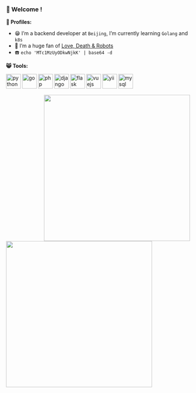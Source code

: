 ### 👋 Welcome !



**🌈 Profiles:**


- :grin: I’m a backend developer at `Beijing`, I’m currently learning `Golang` and `k8s`
- :movie_camera: I’m a huge fan of [Love, Death & Robots](https://zh.wikipedia.org/wiki/Love,_Death_%26_Robots)
- :telephone: `echo 'MTc1MzUyODkwNjkK' | base64 -d`


**:smile_cat:  Tools:**

<p align="left">
<img src="https://img.icons8.com/color/344/python.png" alt="python" width="40" height="40"/>
<img src="https://img.icons8.com/color/344/golang.png" alt="go" width="40" height="40"/>
<img src="https://img.icons8.com/dusk/344/php-logo.png" alt="php" width="40" height="40"/>
<img src="https://img.icons8.com/ios/344/django.png" alt="django" width="40" height="40"/>
<img src="https://www.vectorlogo.zone/logos/pocoo_flask/pocoo_flask-icon.svg" alt="flask" width="40" height="40"/>
<img src="https://img.icons8.com/color/344/vue-js.png" alt="vuejs" width="40" height="40"/>
<img src="https://avatars.githubusercontent.com/u/993323?s=200&v=4" alt="yii" width="40" height="40"/>
<img src="https://img.icons8.com/ios-filled/344/mysql-logo.png" alt="mysql" width="40" height="40"/>
</p>




<img align="right" src="https://github-readme-stats.vercel.app/api?username=landybird&show_icons=true&title_color=5bd1d7&icon_color=eaffd0&text_color=f2f4f6&bg_color=263859" width="400" />
<img align="left" src="https://truth.bahamut.com.tw/s01/201908/bc1a4ad718a96733ba4786efd8f49a71.JPG" width="400" />

